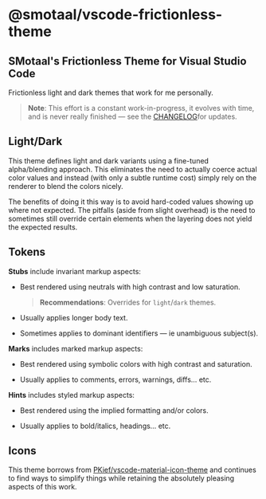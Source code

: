 ﻿<!--prettier-ignore-start-->

# @smotaal/vscode-frictionless-theme
## SMotaal's Frictionless Theme for Visual Studio Code

<!--prettier-ignore-end-->

Frictionless light and dark themes that work for me personally.

> **Note**: This effort is a constant work-in-progress, it evolves with time, and is never really finished — see the [CHANGELOG](./CHANGELOG.md)for updates.

## Light/Dark

This theme defines light and dark variants using a fine-tuned alpha/blending approach. This eliminates the need to actually coerce actual color values and instead (with only a subtle runtime cost) simply rely on the renderer to blend the colors nicely.

The benefits of doing it this way is to avoid hard-coded values showing up where not expected. The pitfalls (aside from slight overhead) is the need to sometimes still override certain elements when the layering does not yield the expected results.

## Tokens

**Stubs** include invariant markup aspects:

- Best rendered using neutrals with high contrast and low saturation.

  > **Recommendations**: Overrides for `light`/`dark` themes.

- Usually applies longer body text.

- Sometimes applies to dominant identifiers — ie unambiguous subject(s).

**Marks** includes marked markup aspects:

- Best rendered using symbolic colors with high contrast and saturation.

- Usually applies to comments, errors, warnings, diffs… etc.

**Hints** includes styled markup aspects:

- Best rendered using the implied formatting and/or colors.

- Usually applies to bold/italics, headings… etc.

## Icons

This theme borrows from [PKief/vscode-material-icon-theme](https://github.com/PKief/vscode-material-icon-theme) and continues to find ways to simplify things while retaining the absolutely pleasing aspects of this work.
